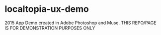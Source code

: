 # localtopia-ux-demo
2015 App Demo created in Adobe Photoshop and Muse. THIS REPO/PAGE IS FOR DEMONSTRATION PURPOSES ONLY

